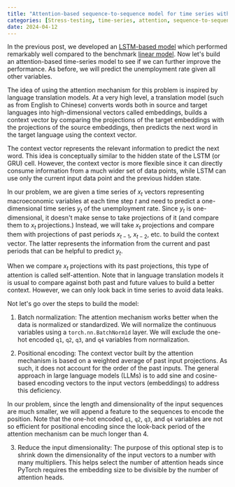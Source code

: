 ```yaml
---
title: "Attention-based sequence-to-sequence model for time series with PyTorch"
categories: [Stress-testing, time-series, attention, sequence-to-sequence, time-series, PyTorch]
date: 2024-04-12
---
```


In the previous post, we developed an <a href="2024-03-31-LSTM-based-sequence-to-sequence-model.md">LSTM-based model</a> which performed remarkably well compared to the benchmark <a href="2024-03-21-benchmark-linear-regression-for-stress-testing.md">linear model</a>. Now let's build an attention-based time-series model to see if we can further improve the performance. As before, we will predict the unemployment rate given all other variables.

The idea of using the attention mechanism for this problem is inspired by language translation models. At a very high level, a translation model (such as from English to Chinese) converts words both in source and target languages into high-dimensional vectors called embeddings, builds a context vector by comparing the projections of the target embeddings with the projections of the source embeddings, then predicts the next word in the target language using the context vector.

The context vector represents the relevant information to predict the next word. This idea is conceptually similar to the hidden state of the LSTM (or GRU) cell. However, the context vector is more flexible since it can directly consume information from a much wider set of data points, while LSTM can use only the current input data point and the previous hidden state.

In our problem, we are given a time series of $x_t$ vectors representing macroeconomic variables at each time step $t$ and need to predict a one-dimensional time series $y_t$ of the unemployment rate. Since $y_t$ is one-dimensional, it doesn't make sense to take projections of it (and compare them to $x_t$ projections.) Instead, we will take $x_t$ projections and compare them with projections of past periods $x_{t - 1}$, $x_{t - 2}$, etc. to build the context vector. The latter represents the information from the current and past periods that can be helpful to predict $y_t$.

When we compare $x_t$ projections with its past projections, this type of attention is called self-attention. Note that in language translation models it is usual to compare against both past and future values to build a better context. However, we can only look back in time series to avoid data leaks.

Not let's go over the steps to build the model:

1. Batch normalization: The attention mechanism works better when the data is normalized or standardized. We will normalize the continuous variables using a `torch.nn.BatchNorm1d` layer. We will exclude the one-hot encoded `q1`, `q2`, `q3`, and `q4` variables from normalization.

2. Positional encoding: The context vector built by the attention mechanism is based on a weighted average of past input projections. As such, it does not account for the order of the past inputs. The general approach in large language models (LLMs) is to add sine and cosine-based encoding vectors to the input vectors (embeddings) to address this deficiency.

In our problem, since the length and dimensionality of the input sequences are much smaller, we will append a feature to the sequences to encode the position. Note that the one-hot encoded `q1`, `q2`, `q3`, and `q4` variables are not so efficient for positional encoding since the look-back period of the attention mechanism can be much longer than 4.

3. Reduce the input dimensionality: The purpose of this optional step is to shrink down the dimensionality of the input vectors to a number with many multipliers. This helps select the number of attention heads since PyTorch requires the embedding size to be divisible by the number of attention heads.
